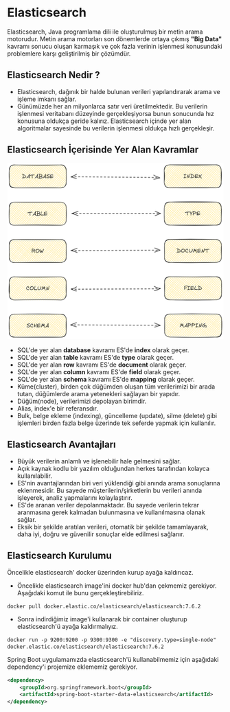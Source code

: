 # Elasticsearch

Elasticsearch, Java programlama dili ile oluşturulmuş bir metin arama motorudur. Metin arama motorları son dönemlerde ortaya çıkmış **"Big Data"** kavramı sonucu oluşan karmaşık ve çok fazla verinin işlenmesi konusundaki problemlere karşı geliştirilmiş bir çözümdür.

## Elasticsearch Nedir ?

- Elasticsearch, dağınık bir halde bulunan verileri yapılandırarak arama ve işleme imkanı sağlar.
- Günümüzde her an milyonlarca satır veri üretilmektedir. Bu verilerin işlenmesi veritabanı düzeyinde gerçekleşiyorsa bunun sonucunda hız konusuna oldukça geride kalırız. Elasticsearch içinde yer alan algoritmalar sayesinde bu verilerin işlenmesi oldukça hızlı gerçekleşir.

## Elasticsearch İçerisinde Yer Alan Kavramlar

![elasticsearch](./img/elasticsearch.png)

- SQL'de yer alan **database** kavramı ES'de **index** olarak geçer.
- SQL'de yer alan **table** kavramı ES'de **type** olarak geçer.
- SQL'de yer alan **row** kavramı ES'de **document** olarak geçer.
- SQL'de yer alan **column** kavramı ES'de **field** olarak geçer.
- SQL'de yer alan **schema** kavramı ES'de **mapping** olarak geçer.
- Küme(cluster), birden çok düğümden oluşan tüm verilerimizi bir arada tutan, düğümlerde arama yetenekleri sağlayan bir yapıdır.
- Düğüm(node), verilerimizi depolayan birimdir.
- Alias, index'e bir referansdır.
- Bulk, belge ekleme (indexing), güncelleme (update), silme (delete) gibi işlemleri birden fazla belge üzerinde tek seferde yapmak için kullanılır.

## Elasticsearch Avantajları

- Büyük verilerin anlamlı ve işlenebilir hale gelmesini sağlar.
- Açık kaynak kodlu bir yazılım olduğundan herkes tarafından kolayca kullanılabilir.
- ES'nin avantajlarından biri veri yüklendiği gibi anında arama sonuçlarına eklenmesidir. Bu sayede müşterilerin/şirketlerin bu verileri anında işleyerek, analiz yapmalarını kolaylaştırır.
- ES'de aranan veriler depolanmaktadır. Bu sayede verilerin tekrar aranmasına gerek kalmadan bulunmasına ve kullanılmasına olanak sağlar.
- Eksik bir şekilde aratılan verileri, otomatik bir şekilde tamamlayarak, daha iyi, doğru ve güvenilir sonuçlar elde edilmesi sağlanır.

## Elasticsearch Kurulumu

Öncelikle elasticsearch' docker üzerinden kurup ayağa kaldırıcaz.

- Öncelikle elasticsearch image'ini docker hub'dan çekmemiz gerekiyor. Aşağıdaki komut ile bunu gerçekleştirebiliriz.

```docker
docker pull docker.elastic.co/elasticsearch/elasticsearch:7.6.2
```

- Sonra indirdiğimiz image'i kullanarak bir container oluşturup elasticsearch'ü ayağa kaldırmalıyız.

```docker
docker run -p 9200:9200 -p 9300:9300 -e "discovery.type=single-node" docker.elastic.co/elasticsearch/elasticsearch:7.6.2
```

Spring Boot uygulamamızda elasticsearch'ü kullanabilmemiz için aşağıdaki dependency'i projemize eklememiz gerekiyor.

```xml
<dependency>
    <groupId>org.springframework.boot</groupId>
    <artifactId>spring-boot-starter-data-elasticsearch</artifactId>
</dependency>
```
